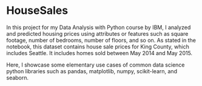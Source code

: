 # HouseSales

In this project for my Data Analysis with Python course by IBM, I analyzed and predicted housing prices using attributes or features such as square footage, number of bedrooms, number of floors, and so on. As stated in the notebook, this dataset contains house sale prices for King County, which includes Seattle. It includes homes sold between May 2014 and May 2015.

Here, I showcase some elementary use cases of common data science python libraries such as pandas, matplotlib, numpy, scikit-learn, and seaborn. 
